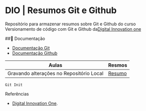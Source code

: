 # DIO | Resumos Git e Github

Repositório para armazenar resumos sobre Git e Github do curso Versionamento de código com Git e Github da[Digital Innovation one](https://www.dio.me/)

##📃 Documentação
- [Documentação Git](https://git-scm-com/doc)
- [Documentação Github](https://docs.github.com/)

| Aulas | Resmos |
|-------|--------|
| Gravando alterações no Repositório Local | [Resumo]() |

```
Git Init
```
Referências
- [Digital Innovation One]().
